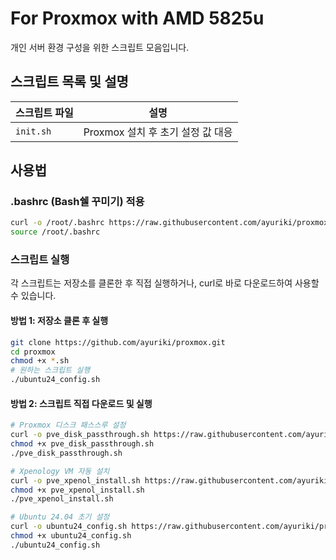 # For Proxmox with AMD 5825u

개인 서버 환경 구성을 위한 스크립트 모음입니다.

## 스크립트 목록 및 설명

| 스크립트 파일 | 설명 |
| --- | --- |
| `init.sh` | Proxmox 설치 후 초기 설정 값 대응 |


## 사용법

### .bashrc (Bash쉘 꾸미기) 적용
```bash
curl -o /root/.bashrc https://raw.githubusercontent.com/ayuriki/proxmox/main/.bashrc
source /root/.bashrc
```

### 스크립트 실행
각 스크립트는 저장소를 클론한 후 직접 실행하거나, curl로 바로 다운로드하여 사용할 수 있습니다.

#### 방법 1: 저장소 클론 후 실행
```bash
git clone https://github.com/ayuriki/proxmox.git
cd proxmox
chmod +x *.sh
# 원하는 스크립트 실행
./ubuntu24_config.sh
```

#### 방법 2: 스크립트 직접 다운로드 및 실행
```bash
# Proxmox 디스크 패스스루 설정
curl -o pve_disk_passthrough.sh https://raw.githubusercontent.com/ayuriki/proxmox/main/pve_disk_passthrough.sh
chmod +x pve_disk_passthrough.sh
./pve_disk_passthrough.sh

# Xpenology VM 자동 설치
curl -o pve_xpenol_install.sh https://raw.githubusercontent.com/ayuriki/proxmox/main/pve_xpenol_install.sh
chmod +x pve_xpenol_install.sh
./pve_xpenol_install.sh

# Ubuntu 24.04 초기 설정
curl -o ubuntu24_config.sh https://raw.githubusercontent.com/ayuriki/proxmox/main/ubuntu24_config.sh
chmod +x ubuntu24_config.sh
./ubuntu24_config.sh
```
